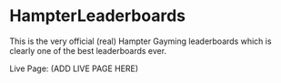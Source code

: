 # HampterLeaderboards
This is the very official (real) Hampter
Gayming leaderboards which is clearly one of
the best leaderboards ever.

Live Page: (ADD LIVE PAGE HERE)